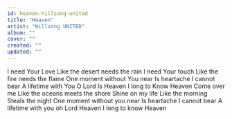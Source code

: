 ```yaml
---
id: heaven-hillsong-united
title: "Heaven"
artist: "Hillsong UNITED"
album: ""
cover: ""
created: ""
updated: ""
---
```


I need Your Love
Like the desert needs the rain
I need Your touch
Like the fire needs the flame
One moment without You near
Is heartache I cannot bear
A lifetime with You O Lord
Is Heaven I long to Know
Heaven
Come over me
Like the oceans meets the shore
Shine on my life
Like the morning
Steals the night
One moment without you near
Is heartache I cannot bear
A lifetime with you oh Lord
Heaven I long to know
Heaven